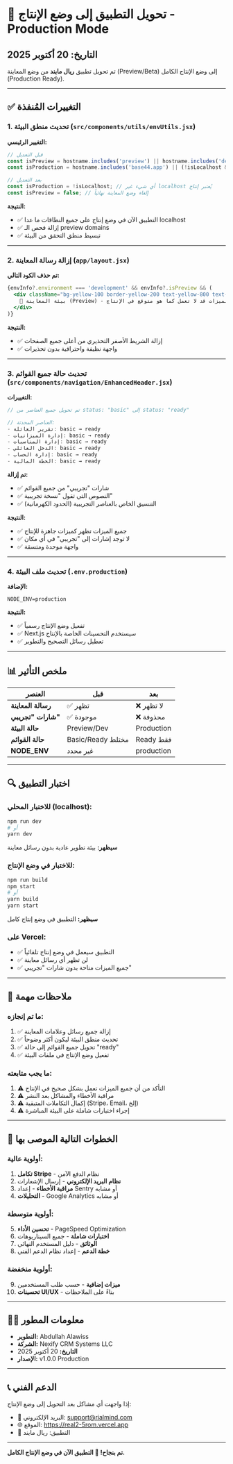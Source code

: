 # 🚀 تحويل التطبيق إلى وضع الإنتاج - Production Mode

## التاريخ: 20 أكتوبر 2025

تم تحويل تطبيق **ريال مايند** من وضع المعاينة (Preview/Beta) إلى وضع الإنتاج الكامل (Production Ready).

---

## ✅ التغييرات المُنفذة

### 1. **تحديث منطق البيئة** (`src/components/utils/envUtils.jsx`)

**التغيير الرئيسي:**
```javascript
// قبل التعديل
const isPreview = hostname.includes('preview') || hostname.includes('dev') || isLocalhost;
const isProduction = hostname.includes('base44.app') || (!isLocalhost && !isPreview);

// بعد التعديل
const isProduction = !isLocalhost; // أي شيء غير localhost يُعتبر إنتاج
const isPreview = false; // إلغاء وضع المعاينة نهائياً
```

**النتيجة:**
- ✅ التطبيق الآن في وضع إنتاج على جميع النطاقات ما عدا localhost
- ✅ إزالة فحص الـ preview domains
- ✅ تبسيط منطق التحقق من البيئة

---

### 2. **إزالة رسالة المعاينة** (`app/layout.jsx`)

**تم حذف الكود التالي:**
```jsx
{envInfo?.environment === 'development' && envInfo?.isPreview && (
  <div className="bg-yellow-100 border-yellow-200 text-yellow-800 text-center py-1 text-xs">
    🚧 بيئة المعاينة (Preview) - بعض الميزات قد لا تعمل كما هو متوقع في الإنتاج
  </div>
)}
```

**النتيجة:**
- ✅ إزالة الشريط الأصفر التحذيري من أعلى جميع الصفحات
- ✅ واجهة نظيفة واحترافية بدون تحذيرات

---

### 3. **تحديث حالة جميع القوائم** (`src/components/navigation/EnhancedHeader.jsx`)

**التغييرات:**
```javascript
// تم تحويل جميع العناصر من status: "basic" إلى status: "ready"

// العناصر المحدثة:
- تقرير العائلة: basic → ready
- إدارة الميزانيات: basic → ready
- إدارة المناسبات: basic → ready
- الدخل العائلي: basic → ready
- إدارة الحساب: basic → ready
- الخطة المالية: basic → ready
```

**تم إزالة:**
- ✅ شارات "تجريبي" من جميع القوائم
- ✅ النصوص التي تقول "نسخة تجريبية"
- ✅ التنسيق الخاص بالعناصر التجريبية (الحدود الكهرمانية)

**النتيجة:**
- ✅ جميع الميزات تظهر كميزات جاهزة للإنتاج
- ✅ لا توجد إشارات إلى "تجريبي" في أي مكان
- ✅ واجهة موحدة ومتسقة

---

### 4. **تحديث ملف البيئة** (`.env.production`)

**الإضافة:**
```env
NODE_ENV=production
```

**النتيجة:**
- ✅ تفعيل وضع الإنتاج رسمياً
- ✅ Next.js سيستخدم التحسينات الخاصة بالإنتاج
- ✅ تعطيل رسائل التصحيح والتطوير

---

## 📊 ملخص التأثير

| العنصر | قبل | بعد |
|--------|-----|-----|
| **رسالة المعاينة** | ✅ تظهر | ❌ لا تظهر |
| **شارات "تجريبي"** | ✅ موجودة | ❌ محذوفة |
| **حالة البيئة** | Preview/Dev | Production |
| **حالة القوائم** | Basic/Ready مختلط | Ready فقط |
| **NODE_ENV** | غير محدد | production |

---

## 🔍 اختبار التطبيق

### للاختبار المحلي (localhost):
```bash
npm run dev
# أو
yarn dev
```
**سيظهر:** بيئة تطوير عادية بدون رسائل معاينة

### للاختبار في وضع الإنتاج:
```bash
npm run build
npm start
# أو
yarn build
yarn start
```
**سيظهر:** التطبيق في وضع إنتاج كامل

### على Vercel:
- ✅ التطبيق سيعمل في وضع إنتاج تلقائياً
- ✅ لن تظهر أي رسائل معاينة
- ✅ جميع الميزات متاحة بدون شارات "تجريبي"

---

## 📝 ملاحظات مهمة

### ما تم إنجازه:
1. ✅ إزالة جميع رسائل وعلامات المعاينة
2. ✅ تحديث منطق البيئة ليكون أكثر وضوحاً
3. ✅ تحويل جميع القوائم إلى حالة "ready"
4. ✅ تفعيل وضع الإنتاج في ملفات البيئة

### ما يجب متابعته:
1. ⚠️ التأكد من أن جميع الميزات تعمل بشكل صحيح في الإنتاج
2. ⚠️ مراقبة الأخطاء والمشاكل بعد النشر
3. ⚠️ إكمال التكاملات المتبقية (Stripe، Email، إلخ)
4. ⚠️ إجراء اختبارات شاملة على البيئة المباشرة

---

## 🎯 الخطوات التالية الموصى بها

### أولوية عالية:
1. **تكامل Stripe** - نظام الدفع الآمن
2. **نظام البريد الإلكتروني** - إرسال الإشعارات
3. **مراقبة الأخطاء** - إعداد Sentry أو مشابه
4. **التحليلات** - Google Analytics أو مشابه

### أولوية متوسطة:
5. **تحسين الأداء** - PageSpeed Optimization
6. **اختبارات شاملة** - جميع السيناريوهات
7. **الوثائق** - دليل المستخدم النهائي
8. **خطة الدعم** - إعداد نظام الدعم الفني

### أولوية منخفضة:
9. **ميزات إضافية** - حسب طلب المستخدمين
10. **تحسينات UI/UX** - بناءً على الملاحظات

---

## 👨‍💻 معلومات المطور

- **التطوير:** Abdullah Alawiss
- **الشركة:** Nexify CRM Systems LLC
- **التاريخ:** 20 أكتوبر 2025
- **الإصدار:** v1.0.0 Production

---

## 📞 الدعم الفني

إذا واجهت أي مشاكل بعد التحويل إلى وضع الإنتاج:
- 📧 البريد الإلكتروني: support@rialmind.com
- 🌐 الموقع: https://real2-5rom.vercel.app
- 📱 التطبيق: ريال مايند

---

**تم بنجاح! 🎉 التطبيق الآن في وضع الإنتاج الكامل.**
